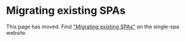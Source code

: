 # Migrating existing SPAs

This page has moved. Find ["Migrating existing SPAs"](https://single-spa.js.org/docs/migrating-existing-spas.html) on the single-spa website.
